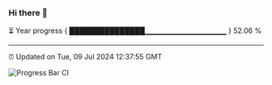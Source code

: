 ### Hi there 👋

⏳ Year progress { ███████████████▁▁▁▁▁▁▁▁▁▁▁▁▁▁▁ } 52.06 %

---

⏰ Updated on Tue, 09 Jul 2024 12:37:55 GMT

![Progress Bar CI](https://github.com/ZhaoGui/ZhaoGui/workflows/Progress%20Bar%20CI/badge.svg)
